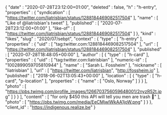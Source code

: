 {
  "date" : "2020-07-28T23:12:00+01:00",
  "deleted" : false,
  "h" : "h-entry",
  "properties" : {
    "syndication" : [ "https://twitter.com/liatrisbian/status/1288184469082517504" ],
    "name" : [ "Like of @liatrisbian's tweet" ],
    "published" : [ "2020-07-28T23:12:00+01:00" ],
    "like-of" : [ "https://twitter.com/liatrisbian/status/1288184469082517504" ]
  },
  "kind" : "likes",
  "slug" : "2020/07/sebpt",
  "context" : {
    "type" : [ "h-entry" ],
    "properties" : {
      "uid" : [ "tag:twitter.com:1288184469082517504" ],
      "url" : [ "https://twitter.com/liatrisbian/status/1288184469082517504" ],
      "published" : [ "2020-07-28T18:48:05+00:00" ],
      "author" : [ {
        "type" : [ "h-card" ],
        "properties" : {
          "uid" : [ "tag:twitter.com:liatrisbian" ],
          "numeric-id" : [ "1002899059705810944" ],
          "name" : [ "Sarah L. Fossheim" ],
          "nickname" : [ "liatrisbian" ],
          "url" : [ "https://twitter.com/liatrisbian", "http://fossheim.io" ],
          "published" : [ "2018-06-02T13:05:43+00:00" ],
          "location" : [ {
            "type" : [ "h-card", "p-location" ],
            "properties" : {
              "name" : [ "Oslo, Norway" ]
            }
          } ],
          "photo" : [ "https://pbs.twimg.com/profile_images/1266703756059648001/2nyzR52t.jpg" ]
        }
      } ],
      "content" : [ "for only $450 this API will tell you men are trash 💁" ],
      "photo" : [ "https://pbs.twimg.com/media/EeCMjwlWkAA1joW.png" ]
    }
  },
  "client_id" : "https://indigenous.realize.be"
}
